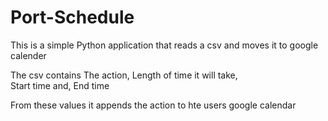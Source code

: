 # Port-Schedule
This is a simple Python application that reads a csv and moves it to google calender

The csv contains 
  The action,
  Length of time it will take,   
  Start time and,
  End time
    
From these values it appends the action to hte users google calendar
